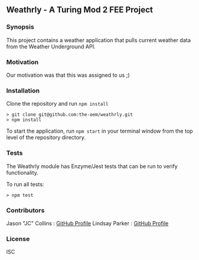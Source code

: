 ## Weathrly - A Turing Mod 2 FEE Project

### Synopsis

This project contains a weather application that pulls current weather data from the Weather Underground API.

### Motivation

Our motivation was that this was assigned to us ;)

### Installation

Clone the repository and run `npm install`
```
> git clone git@github.com:the-oem/weathrly.git
> npm install
```
To start the application, run `npm start` in your terminal window from the top level of the repository directory.

### Tests

The Weathrly module has Enzyme/Jest tests that can be run to verify functionality.

To run all tests:
```
> npm test
```

### Contributors

Jason "JC" Collins : [GitHub Profile](https://github.com/the-oem)
Lindsay Parker : [GitHub Profile](https://github.com/lindsaywparker)

### License
ISC

